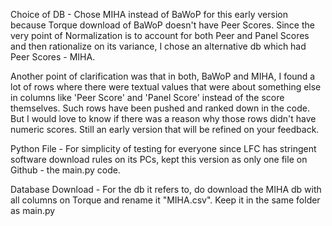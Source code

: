 Choice of DB - Chose MIHA instead of BaWoP for this early version because Torque download of BaWoP doesn't have Peer Scores. Since the very point of Normalization is to account for both Peer and Panel Scores and then rationalize on its variance, I chose an alternative db which had Peer Scores - MIHA.

Another point of clarification was that in both, BaWoP and MIHA, I found a lot of rows where there were textual values that were about something else in columns like 'Peer Score' and 'Panel Score' instead of the score themselves. Such rows have been pushed and ranked down in the code. But I would love to know if there was a reason why those rows didn't have numeric scores. Still an early version that will be refined on your feedback. 


Python File - For simplicity of testing for everyone since LFC has stringent software download rules on its PCs, kept this version as only one file on Github - the main.py code. 


Database Download - For the db it refers to, do download the MIHA db with all columns on Torque and rename it "MIHA.csv". Keep it in the same folder as main.py
